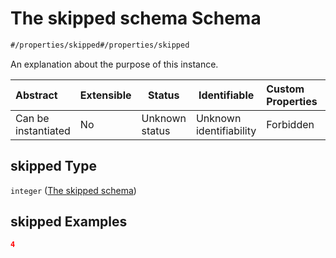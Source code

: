 # The skipped schema Schema

```txt
#/properties/skipped#/properties/skipped
```

An explanation about the purpose of this instance.


| Abstract            | Extensible | Status         | Identifiable            | Custom Properties | Additional Properties | Access Restrictions | Defined In                                                                                      |
| :------------------ | ---------- | -------------- | ----------------------- | :---------------- | --------------------- | ------------------- | ----------------------------------------------------------------------------------------------- |
| Can be instantiated | No         | Unknown status | Unknown identifiability | Forbidden         | Allowed               | none                | [session_end.schema.json\*](../../../spec/0.0.1/session_end.schema.json "open original schema") |

## skipped Type

`integer` ([The skipped schema](session_end-properties-the-skipped-schema.md))

## skipped Examples

```json
4
```
